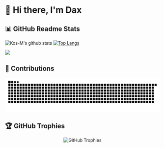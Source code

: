 # 👋 Hi there, I'm Dax

## 📊 GitHub Readme Stats

<div float="right"> 

![Kos-M's github stats](https://github-readme-stats.vercel.app/api?username=Dax233&show_icons=true&theme=gruvbox) 
[![Top Langs](https://github-readme-stats.vercel.app/api/top-langs/?username=Dax233&layout=compact&theme=gruvbox)](https://github.com/anuraghazra/github-readme-stats)
</div>

 ![](https://komarev.com/ghpvc/?username=Dax233&color=lightgrey)

## 🐍 Contributions

<picture>
  <source media="(prefers-color-scheme: dark)" srcset="https://raw.githubusercontent.com/Dax233/Dax233/output/github-contribution-grid-snake-dark.svg">
  <source media="(prefers-color-scheme: light)" srcset="https://raw.githubusercontent.com/Dax233/Dax233/output/github-contribution-grid-snake.svg">
  <img alt="github contribution grid snake animation" src="https://raw.githubusercontent.com/Dax233/Dax233/output/github-contribution-grid-snake.svg">
</picture>

## 🏆 GitHub Trophies
<div align="center">
  <img src="https://github-profile-trophy.vercel.app/?username=Dax233&theme=radical" alt="GitHub Trophies" />
</div>

<!--
**Dax233/Dax233** is a ✨ _special_ ✨ repository because its `README.md` (this file) appears on your GitHub profile.

Here are some ideas to get you started:

- 🔭 I’m currently working on ...
- 🌱 I’m currently learning ...
- 👯 I’m looking to collaborate on ...
- 🤔 I’m looking for help with ...
- 💬 Ask me about ...
- 📫 How to reach me: ...
- 😄 Pronouns: ...
- ⚡ Fun fact: ...
-->
